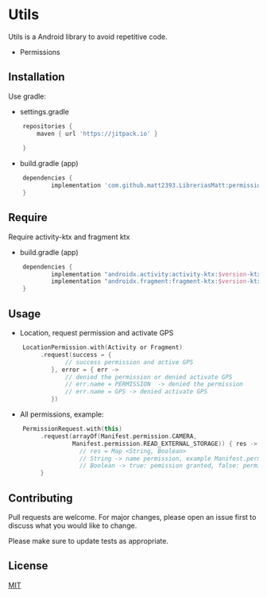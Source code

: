 # Utils

Utils is a Android library to avoid repetitive code.
 - Permissions

## Installation

Use gradle:
- settings.gradle
```gradle
    repositories {
        maven { url 'https://jitpack.io' }
       
    }
```
- build.gradle (app)
```gradle
    dependencies {
	        implementation 'com.github.matt2393.LibreriasMatt:permissions:0.4'
	}
```
## Require
Require activity-ktx and fragment ktx
- build.gradle (app)
```gradle
    dependencies {
	        implementation "androidx.activity:activity-ktx:$version-ktx"
            implementation "androidx.fragment:fragment-ktx:$version-ktx"
	}
```
## Usage
- Location, request permission and activate GPS

```kotlin
    LocationPermission.with(Activity or Fragment)
         .request(success = {
                // success permission and active GPS
            }, error = { err ->
                // denied the permission or denied activate GPS
                // err.name = PERMISSION  -> denied the permission
                // err.name = GPS -> denied activate GPS
            })
```

- All permissions, example:

```kotlin
    PermissionRequest.with(this)
         .request(arrayOf(Manifest.permission.CAMERA,
                  Manifest.permission.READ_EXTERNAL_STORAGE)) { res ->
                    // res = Map <String, Boolean>
                    // String -> name permission, example Manifest.permission.CAMERA
                    // Boolean -> true: pemission granted, false: permission denied
         }
```

## Contributing
Pull requests are welcome. For major changes, please open an issue first to discuss what you would like to change.

Please make sure to update tests as appropriate.

## License
[MIT](https://choosealicense.com/licenses/mit/)